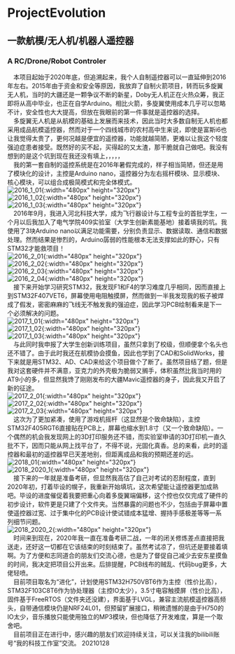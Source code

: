 # ProjectEvolution
## 一款航模/无人机/机器人遥控器  
### A RC/Drone/Robot Controler    
  
&emsp;本项目起始于2020年底，但追溯起来，我个人自制遥控器可以一直延伸到2016年左右。2015年由于资金和安全等原因，我放弃了自制火箭项目，转而玩多旋翼无人机，当时的大疆还是一颗争议不断的新星，Doby无人机正在火热众筹，我正即将从高中毕业，也正在自学Arduino。相比火箭，多旋翼使用成本几乎可以忽略不计，安全性也大大提高，但放在我眼前的第一件事就是遥控器的选择。  
&emsp;多旋翼无人机是从航模的基础上发展而来技术，因此当时大多数自制无人机也都采用成品航模遥控器，然而对于一个四线城市的农村高中生来说，即使是富斯i6也让我觉得太贵了，更何况越是便宜的遥控器，功能就越简陋，更难以让我这个轻度强迫症患者接受。既然好的买不起，买得起的又太渣，那干脆就自己做吧。我没有想到的是这个坑到现在我还没有填上，，，，，  
&emsp;我的第一套自制的遥控系统是在2016年暑假完成的，样子相当简陋，但还是用了模块化的设计，主控是Arduino nano，遥控器分为左右摇杆模块、显示模块、核心模块，可以组合成极简模式和完全体模式。  
 ![2016_1_01](https://github.com/liulizhi1031/ProjectEvolution/blob/master/Reference/PastProjectImages/2016_1_01.jpg){:width="480px" height="320px"}  
 ![2016_1_02](https://github.com/liulizhi1031/ProjectEvolution/blob/master/Reference/PastProjectImages/2016_1_02.jpg){:width="480px" height="320px"}  
 ![2016_1_03](https://github.com/liulizhi1031/ProjectEvolution/blob/master/Reference/PastProjectImages/2016_1_03.jpg){:width="480px" height="320px"}  
&emsp;2016年9月，我进入河北科技大学，成为飞行器设计与工程专业的首批学生，一个月以后我加入了电气学院409实验室（大学生创新素能基地）接着填我的坑。我使用了3块Arduino nano以满足功能需要，分别负责显示、数据读取、通信和数据处理。然而结果是惨烈的，Arduino孱弱的性能根本无法支撑如此的野心，只有STM32才能救项目！  
 ![2016_2_01](https://github.com/liulizhi1031/ProjectEvolution/blob/master/Reference/PastProjectImages/2016_2_01.jpg){:width="480px" height="320px"}    
 ![2016_2_02](https://github.com/liulizhi1031/ProjectEvolution/blob/master/Reference/PastProjectImages/2016_2_02.jpg){:width="480px" height="320px"}    
 ![2016_2_03](https://github.com/liulizhi1031/ProjectEvolution/blob/master/Reference/PastProjectImages/2016_2_03.jpg){:width="480px" height="320px"}    
 ![2016_2_04](https://github.com/liulizhi1031/ProjectEvolution/blob/master/Reference/PastProjectImages/2016_2_04.jpg){:width="480px" height="320px"}    
&emsp;接下来开始学习研究STM32，我发现F1和F4的学习难度几乎相同，因而直接上到STM32F407VET6，屏幕使用电阻触摸屏，然而做到一半我发现我的板子被焊成了假发，密密麻麻的飞线无不触发我的强迫症，因此学习PCB绘制看来是下一个必须解决的问题。  
 ![2017_1_01](https://github.com/liulizhi1031/ProjectEvolution/blob/master/Reference/PastProjectImages/2017_1_01.jpg){:width="480px" height="320px"}    
 ![2017_1_02](https://github.com/liulizhi1031/ProjectEvolution/blob/master/Reference/PastProjectImages/2017_1_02.jpg){:width="480px" height="320px"}    
 ![2017_1_03](https://github.com/liulizhi1031/ProjectEvolution/blob/master/Reference/PastProjectImages/2017_1_03.jpg){:width="480px" height="320px"}    
&emsp;与此同时我申报了大学生创新训练项目，虽然只拿到了校级，但顺便拿个名头也还不错了。由于此时我还在航模协会摸鱼，因此也学到了CAD和SolidWorks，接下来就是用STM32、AD、CAD来给这个项目做个了断了。虽然项目结了题，但是我对这套硬件并不满意，亚克力的外壳极为脆弱又搁手，体积虽然比我当时用的AT9小的多，但显然我馋了刚刚发布的大疆Mavic遥控器的身子，因此我又开启了新的征途。  
 ![2017_2_01](https://github.com/liulizhi1031/ProjectEvolution/blob/master/Reference/PastProjectImages/2017_2_01.jpg){:width="480px" height="320px"}    
 ![2017_2_02](https://github.com/liulizhi1031/ProjectEvolution/blob/master/Reference/PastProjectImages/2017_2_02.jpg){:width="480px" height="320px"}    
 ![2017_2_03](https://github.com/liulizhi1031/ProjectEvolution/blob/master/Reference/PastProjectImages/2017_2_03.jpg){:width="480px" height="320px"}    
&emsp;这次为了更加紧凑，使用了游戏机摇杆（这显然是个致命缺陷），主控STM32F405RGT6直接贴在PCB上，屏幕也缩水到1.8寸（又一个致命缺陷）。一个偶然的机会我发现网上的3D打印服务还不错，而实验室申请的3D打印机一直久批不下，因而只能从网上找平台了，不得不说，光固化真香。总的来看，此时的遥控器和最初的遥控器早已天差地别，但距离成品和我的预期还差的远。  
 ![2018_01](https://github.com/liulizhi1031/ProjectEvolution/blob/master/Reference/PastProjectImages/2018_01.jpg){:width="480px" height="320px"}    
 ![2018_2020_1](https://github.com/liulizhi1031/ProjectEvolution/blob/master/Reference/PastProjectImages/2018_2020_1.JPG){:width="480px" height="320px"}    
&emsp;接下来的一年就是准备考研，但显然我高估了自己对考试的忍耐程度，直到2020年初，打着毕设的幌子，我重新开始填坑，这次希望能让遥控器更加成熟吧。毕设的进度催促着我要把重心向着多旋翼端偏移，这个控也仅仅完成了硬件的初步设计，软件更是只建了个文件夹。当然暴露的问题也不少，包括由于屏幕中置使遥控器过宽、过于集中化的PCB设计使试错成本猛增、握持手感极差等等一系列细节问题。  
 ![2018_2020_2](https://github.com/liulizhi1031/ProjectEvolution/blob/master/Reference/PastProjectImages/2018_2020_2.JPG){:width="480px" height="320px"}    
&emsp;时间来到现在，2020年我一直在准备考研二战，一年的闭关修炼差点直接把我送走，还好这一切都在它该结束的时刻结束了。虽然考试凉了，但坑还是要接着填啊。为了方便和志同道合的朋友们交流心德，也是为了督促自己减少去安东星摸鱼的时间，我决定把项目公开出来。后排提醒，PCB线布的贼乱、代码bug更多，大佬轻喷。  
&emsp;目前项目取名为“进化”，计划使用STM32H750VBT6作为主控（性价比高），STM32F103C8T6作为协处理器（主控IO太少），3.5寸电容触摸屏（性价比高），固件基于FreeRTOS（文件夹还没建），界面基于LVGL，兼容主流航模遥控器高频头，自带通信模块仍是NRF24L01，但预留扩展接口，稍微遗憾的是由于H750的IO太少，音乐播放只能使用独立的MP3模块，但也降低了开发难度，算是一个取舍吧。  
&emsp;目前项目正在进行中，感兴趣的朋友们欢迎持续关注，可以关注我的bilibili账号“我的科技工作室”交流。 20210128
